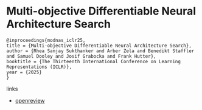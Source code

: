 # Multi-objective Differentiable Neural Architecture Search

```
@inproceedings{modnas_iclr25,
title = {Multi-objective Differentiable Neural Architecture Search},
author = {Rhea Sanjay Sukthanker and Arber Zela and Benedikt Staffler and Samuel Dooley and Josif Grabocka and Frank Hutter},
booktitle = {The Thirteenth International Conference on Learning Representations (ICLR)},
year = {2025}
}
```

links
- [openreview](https://openreview.net/forum?id=9mjZ800m7Y)

